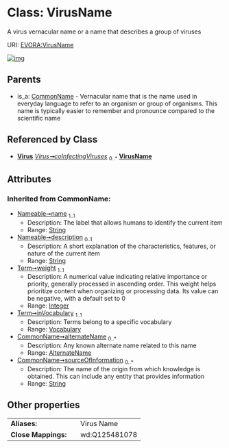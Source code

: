 
# Class: VirusName

A virus vernacular name or a name that describes a group of viruses

URI: [EVORA:VirusName](https://evora-project.eu/VirusName)


[![img](https://yuml.me/diagram/nofunky;dir:TB/class/[Vocabulary],[Virus]++-%20coInfectingViruses%200..*>[VirusName&#124;sourceOfInformation(i):string%20*;weight(i):integer;name(i):string;description(i):string%20%3F],[CommonName]^-[VirusName],[Virus],[CommonName],[AlternateName])](https://yuml.me/diagram/nofunky;dir:TB/class/[Vocabulary],[Virus]++-%20coInfectingViruses%200..*>[VirusName&#124;sourceOfInformation(i):string%20*;weight(i):integer;name(i):string;description(i):string%20%3F],[CommonName]^-[VirusName],[Virus],[CommonName],[AlternateName])

## Parents

 *  is_a: [CommonName](CommonName.md) - Vernacular name that is the name used in everyday language to refer to an organism or group of organisms. This name is typically easier to remember and pronounce compared to the scientific name

## Referenced by Class

 *  **[Virus](Virus.md)** *[Virus➞coInfectingViruses](Virus_coInfectingViruses.md)*  <sub>0..\*</sub>  **[VirusName](VirusName.md)**

## Attributes


### Inherited from CommonName:

 * [Nameable➞name](Nameable_name.md)  <sub>1..1</sub>
     * Description: The label that allows humans to identify the current item
     * Range: [String](types/String.md)
 * [Nameable➞description](Nameable_description.md)  <sub>0..1</sub>
     * Description: A short explanation of the characteristics, features, or nature of the current item
     * Range: [String](types/String.md)
 * [Term➞weight](Term_weight.md)  <sub>1..1</sub>
     * Description: A numerical value indicating relative importance or priority, generally processed in ascending order. This weight helps prioritize content when organizing or processing data. Its value can be negative, with a default set to 0
     * Range: [Integer](types/Integer.md)
 * [Term➞inVocabulary](Term_inVocabulary.md)  <sub>1..1</sub>
     * Description: Terms belong to a specific vocabulary
     * Range: [Vocabulary](Vocabulary.md)
 * [CommonName➞alternateName](CommonName_alternateName.md)  <sub>0..\*</sub>
     * Description: Any known alternate name related to this name
     * Range: [AlternateName](AlternateName.md)
 * [CommonName➞sourceOfInformation](CommonName_sourceOfInformation.md)  <sub>0..\*</sub>
     * Description: The name of the origin from which knowledge is obtained. This can include any entity that provides information
     * Range: [String](types/String.md)

## Other properties

|  |  |  |
| --- | --- | --- |
| **Aliases:** | | Virus Name |
| **Close Mappings:** | | wd:Q125481078 |